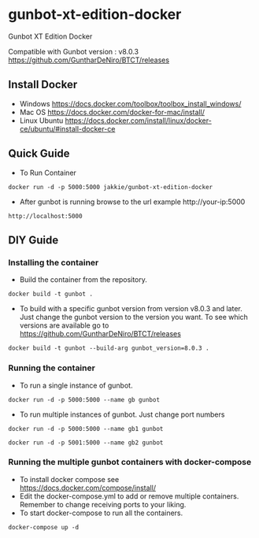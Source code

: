 # gunbot-xt-edition-docker
Gunbot XT Edition Docker

Compatible with Gunbot version : v8.0.3
https://github.com/GuntharDeNiro/BTCT/releases

## Install Docker
- Windows https://docs.docker.com/toolbox/toolbox_install_windows/
- Mac OS https://docs.docker.com/docker-for-mac/install/
- Linux Ubuntu https://docs.docker.com/install/linux/docker-ce/ubuntu/#install-docker-ce

## Quick Guide
- To Run Container
```
docker run -d -p 5000:5000 jakkie/gunbot-xt-edition-docker
```
- After gunbot is running browse to the url example http://your-ip:5000
```
http://localhost:5000
```

## DIY Guide
### Installing the container
- Build the container from the repository.
```
docker build -t gunbot .
```
- To build with a specific gunbot version from version v8.0.3 and later. Just change the gunbot version to the version you want. To see which versions are available go to https://github.com/GuntharDeNiro/BTCT/releases
```
docker build -t gunbot --build-arg gunbot_version=8.0.3 .
```
### Running the container
- To run a single instance of gunbot.
```
docker run -d -p 5000:5000 --name gb gunbot
```
- To run multiple instances of gunbot. Just change port numbers
```
docker run -d -p 5000:5000 --name gb1 gunbot
```
```
docker run -d -p 5001:5000 --name gb2 gunbot
```
### Running the multiple gunbot containers with docker-compose
- To install docker compose see https://docs.docker.com/compose/install/
- Edit the docker-compose.yml to add or remove multiple containers. Remember to change receiving ports to your liking.
- To start docker-compose to run all the containers.
```
docker-compose up -d
```
